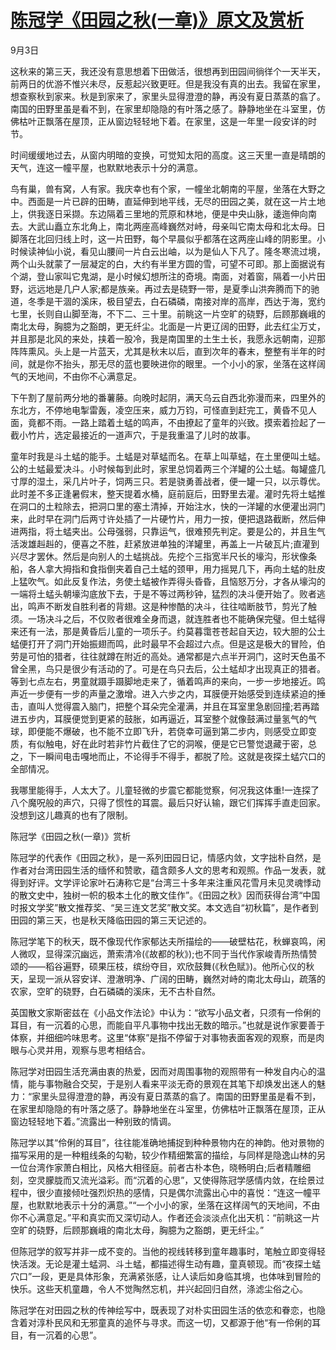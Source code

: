 # [陈冠学《田园之秋(一章)》原文及赏析](https://www.vrrw.net/wx/8726.html)

9月3日

这秋来的第三天，我还没有意思想着下田做活，很想再到田园间徜徉个一天半天，前两日的优游不惟兴未尽，反惹起兴致更旺。但是我没有真的出去。我留在家里，想查察秋到家来。秋是到家来了，家里头显得澄澄的静，再没有夏日蒸蒸的翕了。南国的田野里虽是看不到，在家里却隐隐的有叶落之感了。静静地坐在斗室里，仿佛枯叶正飘落在屋顶，正从窗边轻轻地下着。在家里，这是一年里一段安详的时节。

时间缓缓地过去，从窗内明暗的变换，可觉知太阳的高度。这三天里一直是晴朗的天气，连这一幢平屋，也默默地表示十分的满意。



鸟有巢，兽有窝，人有家。我庆幸也有个家，一幢坐北朝南的平屋，坐落在大野之中。西面是一片已辟的田畴，直延伸到地平线，无尽的田园之美，就在这一片土地上，供我逐日采撷。东边隔着三里地的荒原和林地，便是中央山脉，逶迤伸向南去。大武山矗立东北角上，南北两座高峰巍然对峙，母亲叫它南太母和北太母。日脚落在北回归线上时，这一片田野，每个早晨似乎都落在这两座山峰的阴影里。小时候读神仙小说，看见山腰间一片白云出岫，以为是仙人下凡了。隆冬寒流过境，两个山头就蒙了一层凝定的白，大约有半里方圆的雪，可望不可即。那上面据说有个湖，登山家叫它鬼湖，是小时候幻想所注的奇境。南面，对着窗，隔着一小片田野，远远地是几户人家;都是族亲。再过去是硗野一带，是夏季山洪奔腾而下的驰道，冬季是干涸的溪床，极目望去，白石磷磷，南接对岸的高岸，西达于海，宽约七里，长则自山脚至海，不下二、三十里。前眺这一片空旷的硗野，后顾那巍峨的南北太母，胸臆为之豁朗，更无纤尘。北面是一片更辽阔的田野，此去红尘万丈，并且那是北风的来处，挟着一股冷，我是南国里的土生土长，我愿永远朝南，迎那阵阵熏风。头上是一片蓝天，尤其是秋末以后，直到次年的春末，整整有半年的时间，就是你不抬头，那无尽的蓝也要映进你的眼里。一个小小的家，坐落在这样阔气的天地间，不由你不心满意足。

下午割了屋前两分地的番薯藤。向晚时起阴，满天乌云自西北弥漫而来，四里外的东北方，不停地电掣雷轰，凌空压来，威力万钧，可怪直到赶完工，黄昏不见人面，竟都不雨。一路上踏着土蜢的鸣声，不由撩起了童年的兴致。摸索着捡起了一截小竹片，选定最接近的一道声穴，于是我重温了儿时的故事。

童年时我是斗土蜢的能手。土蜢是对草蜢而名。在草上叫草蜢，在土里便叫土蜢。公的土蜢最爱决斗。小时候每到此时，家里总饲着两三个洋罐的公土蜢。每罐盛几寸厚的湿土，采几片叶子，饲两三只。若是骁勇善战者，便一罐一只，以示尊优。此时差不多正逢暑假末，整天提着水桶，庭前庭后，田野里去灌。灌时先将土蜢推在洞口的土粒除去，把洞口里的塞土清掉，开始注水，快的一洋罐的水便灌出洞门来，此时早在洞门后两寸许处插了一片硬竹片，用力一按，便把退路截断，然后伸进两指，将土蜢夹出。公母强弱，只靠运气，很难预先判定。要是公的，并且生气活泼雄赳赳的，便喜之不胜，赶紧放进单独的洋罐里，再盖上一片破瓦片;直灌到兴尽才罢休。然后是向别人的土蜢挑战。先挖个三指宽半尺长的壕沟，形状像条船，各人拿大拇指和食指倒夹着自己土蜢的颈甲，用力摇晃几下，再向土蜢的肚皮上猛吹气。如此反复作法，务使土蜢被作弄得头昏昏，且恼怒万分，才各从壕沟的一端将土蜢头朝壕沟底放下去，于是不等过两秒钟，猛烈的决斗便开始了。败者逃出，鸣声不断发自胜利者的背翅。这是种惨酷的决斗，往往啮断肢节，剪光了触须。一场决斗之后，不仅败者很难全身而退，就连胜者也不能确保完璧。但土蜢得来还有一法，那是黄昏后儿童的一项乐子。约莫暮霭苍苍起自天边，较大胆的公土蜢便打开了洞门开始振翅而鸣，此时最早不会超过六点。但是这是极大的冒险，伯劳是可怕的猎者，往往就蹲在附近的高处。通常都是六点半开洞门，这时天色虽不曾全黑，鸟只是很少有活动的了。可是在鸟只去后，公土蜢却才出现真正的猎者。等到七点左右，男童就蹑手蹑脚地走来了，循着鸣声的来向，一步一步地接近。鸣声近一步便有一步的声量之激增。进入六步之内，耳膜便开始感受到连续紧迫的捶击，直叫人觉得震入脑门，把整个耳朵完全灌满，并且在耳室里急剧回撞;若再踏进五步内，耳膜便觉到更紧的鼓胀，如再逼近，耳室整个就像鼓满过量氢气的气球，即便能不爆破，也不能不立即飞升，若侥幸可逼到第二步内，则感受立即变质，有似触电，好在此时若非竹片截住了它的洞喉，便是它已警觉退藏于密，总之，下一瞬间电击嘎地而止，不论得手不得手，都脱了险。这就是夜探土蜢穴口的全部情况。

我哪里能得手，人太大了。儿童轻微的步震它都能觉察，何况我这体重!一连探了八个魔呪般的声穴，只得了惯性的耳震。最后只好认输，跟它们挥挥手直走回家。没想到这儿趣真的也有了限制。

陈冠学《田园之秋(一章)》赏析

陈冠学的代表作《田园之秋》，是一系列田园日记，情感内敛，文字拙朴自然，是作者对台湾田园生活的缅怀和赞歌，蕴含颇多人文的思考和观照。作品一发表，就得到好评。文学评论家叶石涛称它是“台湾三十多年来注重风花雪月未见灵魂悸动的散文史中，独树一帜的极本土化的散文佳作”。《田园之秋》因而获得台湾“中国时报文学奖”散文推荐奖、“吴三连文艺奖”散文奖。本文选自“初秋篇”，是作者到田园的第三天，也是秋天降临田园的第三天记述的。

陈冠学笔下的秋天，既不像现代作家郁达夫所描绘的——破壁枯花，秋蝉哀鸣，闲人微叹，显得深沉幽远，萧索清冷(《故都的秋》);也不同于当代作家峻青所热情赞颂的——稻谷遍野，硕果压枝，缤纷夺目，欢欣鼓舞(《秋色赋》)。他所心仪的秋天，呈现一派从容安详、澄澈明净、广阔的田畴，巍然对峙的南北太母山，疏落的农家，空旷的硗野，白石磷磷的溪床，无不古朴自然。

英国散文家斯密兹在《小品文作法论》中认为：“欲写小品文者，只须有一伶俐的耳目，有一沉着的心思，而能自平凡事物中找出无数的暗示。”也就是说作家要善于体察，并细细吟味思考。这里“体察”是指不停留于对事物表面客观的观察，而是肉眼与心灵并用，观察与思考相结合。

陈冠学对田园生活充满由衷的热爱，因而对周围事物的观照带有一种发自内心的温情，能与事物融合交契，于是别人看来平淡无奇的景观在其笔下却焕发出迷人的魅力：“家里头显得澄澄的静，再没有夏日蒸蒸的翕了。南国的田野里虽是看不到，在家里却隐隐的有叶落之感了。静静地坐在斗室里，仿佛枯叶正飘落在屋顶，正从窗边轻轻地下着。”流露出一种别致的情调。

陈冠学以其“伶俐的耳目”，往往能准确地捕捉到种种景物内在的神韵。他对景物的描写采用的是一种粗线条的勾勒，较少作精细繁富的描绘，与同样是隐逸山林的另一位台湾作家萧白相比，风格大相径庭。前者古朴本色，晓畅明白;后者精雕细刻，空灵朦胧而又流光溢彩。而“沉着的心思”，又使得陈冠学感情内敛，在绘景过程中，很少直接倾吐强烈炽热的感情，只是偶尔流露出心中的喜悦：“连这一幢平屋，也默默地表示十分的满意。”“一个小小的家，坐落在这样阔气的天地间，不由你不心满意足。”平和真实而又深切动人。作者还会淡淡点化出天机：“前眺这一片空旷的硗野，后顾那巍峨的南北太母，胸臆为之豁朗，更无纤尘。”

但陈冠学的叙写并非一成不变的。当他的视线转移到童年趣事时，笔触立即变得轻快活泼。无论是灌土蜢洞、斗土蜢，都描述得生动有趣，童真顿现。而“夜探土蜢穴口”一段，更是具体形象，充满紧张感，让人读后如身临其境，也体味到冒险的快乐。这些天机童趣，令人不觉陶然忘机，并兴起回归自然，涤滤尘俗之心。

陈冠学在对田园之秋的传神绘写中，既表现了对朴实田园生活的依恋和眷恋，也隐含着对淳朴民风和无邪童真的追怀与寻求。而这一切，又都源于他“有一伶俐的耳目，有一沉着的心思”。

